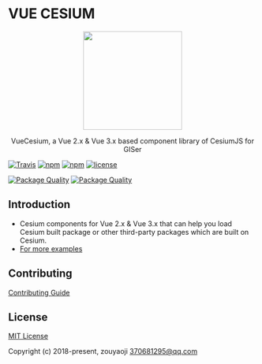 # VUE CESIUM

<p align="center"><img src="https://zouyaoji.top/vue-cesium/favicon.png" width="200px"></p>

<p align="center">VueCesium, a Vue 2.x & Vue 3.x based component library of CesiumJS for GISer</p>

[![Travis](https://img.shields.io/travis/zouyaoji/vue-cesium?style=plastic)](https://travis-ci.org/zouyaoji/vue-cesium)
[![npm](https://img.shields.io/npm/v/vue-cesium?style=plastic)](https://www.npmjs.com/package/vue-cesium)
[![npm](https://img.shields.io/npm/dm/vue-cesium?style=plastic)](https://www.npmjs.com/package/vue-cesium)
[![license](https://img.shields.io/github/license/zouyaoji/vue-cesium?style=plastic)](https://github.com/zouyaoji/vue-cesium/blob/master/LICENSE)
<!-- [![Coverage Status](https://img.shields.io/coveralls/github/zouyaoji/vue-cesium?style=plastic)](https://coveralls.io/github/zouyaoji/vue-cesium?branch=master) -->
[![Package Quality](https://npm.packagequality.com/shield/vue-cesium.svg)](https://packagequality.com/#?package=vue-cesium)
[![Package Quality](https://img.shields.io/github/stars/zouyaoji/vue-cesium?style=social)](https://packagequality.com/#?package=vue-cesium)

## Introduction

- Cesium components for Vue 2.x & Vue 3.x that can help you load Cesium built package or other third-party packages which are built on Cesium.
- [For more examples](https://github.com/zouyaoji/vue-cesium-demo)

## Contributing

[Contributing Guide](https://github.com/zouyaoji/vue-cesium/blob/master/CONTRIBUTING.md)

## License

[MIT License](https://opensource.org/licenses/MIT)

Copyright (c) 2018-present, zouyaoji <370681295@qq.com>
